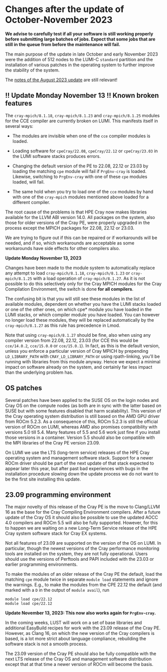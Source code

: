 # Changes after the update of October-November 2023

**We advise to carefully test if all your software is still working properly
before submitting large batches of jobs. Expect that some jobs that are still
in the queue from before the maintenance will fail.**

The main purpose of the update in late October and early November 2023 were the
addition of 512 nodes to the LUMI-C `standard` partition and the installation of
various patches in the operating system to further improve the stability of the
system. 

The [notes of the August 2023 update](../Update-202308/index.md) are still relevant!


## **!! Update Monday November 13 !!** Known broken features

The `cray-mpich/8.1.18`, `cray-mpich/8.1.23` and `cray-mpich/8.1.25` modules for
the CCE compiler are currently broken on LUMI. This manifests itself in several
ways:

*   The modules are invisible when one of the `cce` compiler modules is loaded.

*   Loading software for `cpeCray/22.08`, `cpeCray/22.12` or `cpeCray/23.03` in the
    LUMI software stacks produces errors.

*   Changing the default version of the PE to 22.08, 22.12 or 23.03 by loading the
    matching `cpe` module will fail if `PrgEnv-cray` is loaded. Likewise, switching
    to `PrgEnv-cray` with one of these `cpe` modules loaded, will fail. 

*   The same hold when you try to load one of the `cce` modules by hand with one of
    the `cray-mpich` modules mentioned above loaded for a different compiler.

The root cause of the problems is that HPE Cray now makes libraries available for 
the LLVM ABI version 14.0. All packages on the system, also those for older versions of the
Cray PE, were properly upgraded in the process except the MPICH packages for 
22.08, 22.12 or 23.03.

We are trying to figure out if this can be repaired or if workarounds will be needed,
and if so, which workarounds are acceptable as some workarounds have side effects for
other compilers also.

<!--
Note that using `cray-mpich/8.1.27` should be fine, also when using any compiler
version from 22.08, 22.12, 23.03 (for CCE this would be `cce/14.0.2`, `cce/15.0.0` 
or `cce/15.0.1`). In fact, as this is the default version, unless you enforce a
particular version of Cray MPICH by prepending `LD_LIBRARY_PATH` with 
`CRAY_LD_LIBRARY_PATH` or using rpath-linking, you'll be running with libraries
from this module anyway. So with software compiled in the login environment or
in `CrayEnv`, you can always force-load specific versions of compiler modules
and other modules and use `cray-mpich/8.1.27` as the version for Cray MPICH.
-->

**Update Monday November 13, 2023**

Changes have been made to the module system to automatically replace any attempt 
to load `cray-mpich/8.1.18`, `cray-mpich/8.1.23` or `cray-mpich/8.1.25` with a 
load operation of `cray-mpich/8.1.27`. As it is not possible to do this selectively
only for the Cray MPICH modules for the Cray Compilation Environment, the switch 
is done **for all compilers**. 

The confusing bit is that you will still see these modules in the list of available
modules, dependent on whether you have the LUMI stacks loaded or one of the other ones,
on which cpe* module you have loaded in the LUMI stacks, or which compiler module
you have loaded. You can however no longer load these modules, they will be replaced
automatically by the `cray-mpich/8.1.27` as this rule has precedence in Lmod.

Note that using `cray-mpich/8.1.27` should be fine, also when using any compiler
version from 22.08, 22.12, 23.03 (for CCE this would be `cce/14.0.2`, `cce/15.0.0` 
or `cce/15.0.1`). In fact, as this is the default version, unless you enforce a
particular version of Cray MPICH by prepending `LD_LIBRARY_PATH` with 
`CRAY_LD_LIBRARY_PATH` or using rpath-linking, you'll be running with libraries
from this module anyway. Hence we expect a minimal impact on software already
on the system, and certainly far less impact than the underlying problem has.



## OS patches

Several patches have been applied to the SUSE OS on the login nodes and Cray OS on
the compute nodes (as both are in sync with the latter based on SUSE but with some
features disabled that harm scalability). This version of the Cray operating system
distribution is still based on the AMD GPU driver from ROCm 5.2.3. As a consequence of this,
ROCm 5.2.3 is still the official version of ROCm on LUMI, whereas AMD also promises
compatibility with versions 5.0 till 5.4. Many features of 5.5 and 5.6 work just
fine if you install those versions in a container. Version 5.5 should also be 
compatible with the MPI libraries of the Cray PE version 23.09.

On LUMI we use the LTS (long-term service) releases of the HPE Cray operating system
and management software stack. Support for a newer ROCm driver should be part of the
next update of that stack expected to appear later this year, but after past 
bad experiences with bugs in the installation procedure slowing down the update process
we do not want to be the first site installing this update.


## 23.09 programming environment

The major novelty of this release of the Cray PE is the move to Clang/LLVM 16 as the
base for the Cray Compiling Environment compilers. After a future update of the 
Cray OS it should also be possible to use the updated AOCC 4.0 compilers and 
ROCm 5.5 will also be fully supported. However, for this to happen we are waiting
on a new Long-Term Service release of the HPE Cray system software stack for Cray EX
systems.

Not all features of 23.09 are supported on the version of the OS on LUMI. In particular,
though the newest versions of the Cray performance monitoring tools are installed on the
system, they are not fully operational. Users should use the versions of Perftools
and PAPI included with the 23.03 or earlier programming environments.

To make the modules of an older release of the Cray PE the default, load the matching
`cpe` module twice in separate `module load` statements and ignore the warnings. E.g., to
make the modules from the CPE 22.12 the default (and marked with a `D` in the output of
`module avail`), run

```
module load cpe/22.12
module load cpe/22.12
```

**Update November 13, 2023: This now also works again for `PrgEnv-cray`.**

In the coming weeks, LUST will work on a set of base libraries and additional EasyBuild
recipes for work with the 23.09 release of the Cray PE. However, as Clang 16, on which
the new version of the Cray compilers is based, is a lot more strict about language compliance,
rebuilding the software stack is not a smooth process.

The 23.09 version of the Cray PE should also be fully compatible with the next LTS release
of the Cray OS and management software distribution except that at that time a newer version
of ROCm will become the basis.
